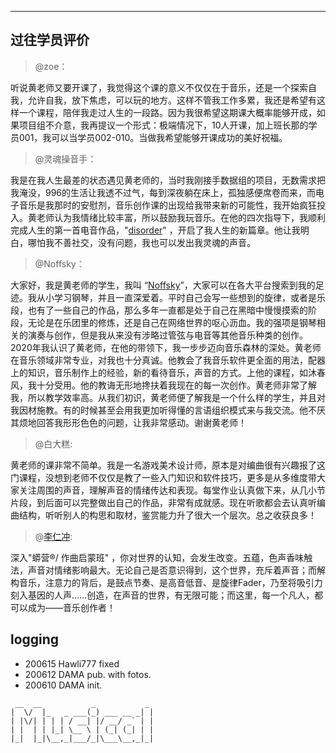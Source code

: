 
-------------
## 过往学员评价

> @zoe：

听说黄老师又要开课了，我觉得这个课的意义不仅仅在于音乐，还是一个探索自我，允许自我，放下焦虑，可以玩的地方。这样不管我工作多累，我还是希望有这样一个课程，陪伴我走过人生的一段路。因为我很希望这期课大概率能够开成，如果项目组不介意，我再提议一个形式：极端情况下，10人开课，加上班长那的学员001，我可以当学员002-010。当做我希望能够开课成功的美好祝福。

> @灵魂操音手：

我是在我人生最差的状态遇见黄老师的，当时我刚接手数据组的项目，无数需求把我淹没，996的生活让我透不过气，每到深夜躺在床上，孤独感便席卷而来，而电子音乐是我那时的安慰剂，音乐创作课的出现给我带来新的可能性，我开始疯狂投入。黄老师认为我情绪比较丰富，所以鼓励我玩音乐。在他的四次指导下，我顺利完成人生的第一首电音作品，"[disorder](http://url.cn/5qDqqRo)" ，开启了我人生的新篇章。他让我明白，哪怕我不善社交，没有问题，我也可以发出我灵魂的声音。

> @Noffsky：

大家好，我是黄老师的学生，我叫 “[Noffsky](https://music.163.com/#/artist?id=12002097)”，大家可以在各大平台搜索到我的足迹。我从小学习钢琴，并且一直深爱着。平时自己会写一些想到的旋律，或者是乐段，也有了一些自己的作品，那么多年一直都是处于自己在黑暗中慢慢摸索的阶段，无论是在乐团里的修炼，还是自己在网络世界的呕心沥血。我的强项是钢琴相关的演奏与创作，但是我从来没有涉略过管弦与电音等其他音乐种类的创作。2020年我认识了黄老师，在他的带领下，我一步步迈向音乐森林的深处。黄老师在音乐领域非常专业，对我也十分真诚。他教会了我音乐软件更全面的用法，配器上的知识，音乐制作上的经验，新的看待音乐，声音的方式。上他的课程，如沐春风，我十分受用。他的教诲无形地搀扶着我现在的每一次创作。黄老师非常了解我，所以教学效率高。从我们初识，黄老师便了解我是一个什么样的学生，并且对我因材施教。有的时候甚至会用我更加听得懂的言语组织模式来与我交流。他不厌其烦地回答我形形色色的问题，让我非常感动。谢谢黄老师！

> @白大糕:

黄老师的课非常不简单。我是一名游戏美术设计师，原本是对编曲很有兴趣报了这门课程，没想到老师不仅仅是教了一些入门知识和软件技巧，更多是从多维度带大家关注周围的声音，理解声音的情绪传达和表现。每堂作业认真做下来，从几小节片段，到后面可以完整做出自己的作品，非常有成就感。现在听歌都会去认真听编曲结构，听听别人的构思和取材，鉴赏能力升了很大一个层次。总之收获良多！

> @[李仁冲]( http://url.cn/Cz3jJVbQ):

深入"蟒营®/ 作曲启蒙班" ，你对世界的认知，会发生改变。五蕴，色声香味触法，声音对情绪影响最大。无论自己是否意识得到，这个世界，充斥着声音；而解构音乐，注意力的背后，是鼓点节奏、是高音低音、是旋律Fader，乃至将吸引力刻入基因的人声……创造，在声音的世界，有无限可能；而这里，每一个凡人，都可以成为——音乐创作者！





## logging

- 200615 Hawli777 fixed
- 200612 DAMA pub. with fotos.
- 200610 DAMA init.

```
 __  __           _           _
|  \/  |_   _ ___(_) ___ __ _| |
| |\/| | | | / __| |/ __/ _` | |
| |  | | |_| \__ \ | (_| (_| | |
|_|  |_|\__,_|___/_|\___\__,_|_|

```

